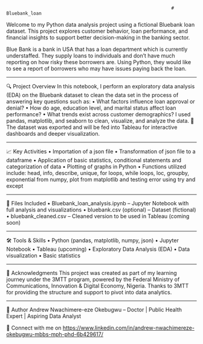                                                                  # Bluebank_loan
Welcome to my Python data analysis project using a fictional Bluebank loan dataset. This project explores customer behavior, loan performance, and financial insights to support better decision-making in the banking sector.

 Blue Bank is a bank in USA that has a loan  department which is currently understaffed. They  supply loans to individuals and don’t have much  reporting on how risky these borrowers are.  Using Python, they would like to see a report of borrowers who may have issues paying back the loan. 
________________________________________
🔍 Project Overview
In this notebook, I perform an exploratory data analysis (EDA) on the Bluebank dataset to clean the data set in the process of answering key questions such as:
•	What factors influence loan approval or denial?
•	How do age, education level, and marital status affect loan performance?
•	What trends exist across customer demographics?
I used pandas, matplotlib, and seaborn to clean, visualize, and analyze the data.
🔄 The dataset was exported and will be fed into Tableau for interactive dashboards and deeper visualization.
________________________________________
📈 Key Activities
•  Importation of a json file
•  Transformation of json file to a dataframe
•  Application of basic statistics, conditional statements and categorization of data
•  Plotting of graphs in Python
•  Functions utilized include: head, info, describe, unique, for loops, while loops, loc, groupby, exponential from numpy, plot from matplotlib and testing error using try and except

________________________________________
📁 Files Included
•	Bluebank_loan_analysis.ipynb – Jupyter Notebook with full analysis and visualizations
•	bluebank.csv (optional) – Dataset (fictional)
•	bluebank_cleaned.csv – Cleaned version to be used in Tableau (coming soon)
________________________________________
🛠️ Tools & Skills
•	Python (pandas, matplotlib, numpy, json)
•	Jupyter Notebook
•	Tableau (upcoming)
•	Exploratory Data Analysis (EDA)
•	Data visualization
•	Basic statistics
________________________________________
🙌 Acknowledgments
This project was created as part of my learning journey under the 3MTT program, powered by the Federal Ministry of Communications, Innovation & Digital Economy, Nigeria.
Thanks to 3MTT for providing the structure and support to pivot into data analytics.
________________________________________
📌 Author
Andrew Nwachimere-eze Okebugwu – Doctor | Public Health Expert | Aspiring Data Analyst

🔗 Connect with me on https://www.linkedin.com/in/andrew-nwachimereze-okebugwu-mbbs-mph-phd-6b429617/

